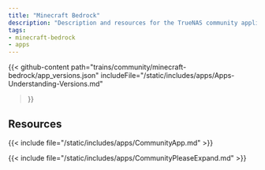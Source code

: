 ```yaml
---
title: "Minecraft Bedrock"
description: "Description and resources for the TrueNAS community application called Minecraft Bedrock."
tags:
- minecraft-bedrock
- apps
---
```


{{< github-content 
    path="trains/community/minecraft-bedrock/app_versions.json"
	includeFile="/static/includes/apps/Apps-Understanding-Versions.md"
>}}

## Resources

{{< include file="/static/includes/apps/CommunityApp.md" >}}

{{< include file="/static/includes/apps/CommunityPleaseExpand.md" >}}

<!--
<div class="docs-sections">

{{< doc-card title="<appname> Deployments" link="/resources/"
descr="How to deploy and configure the <appname> app." >}}

</div>
-->
